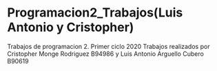 # Programacion2_Trabajos(Luis Antonio y Cristopher)
Trabajos de programacion 2. Primer ciclo 2020
Trabajos realizados por Cristopher Monge Rodriguez B94986 y Luis Antonio Arguello Cubero B90619
